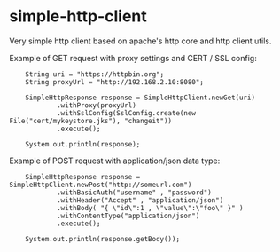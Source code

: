 # simple-http-client
Very simple http client based on apache's http core and http client utils.

Example of GET request with proxy settings and CERT / SSL config:

        String uri = "https://httpbin.org";
        String proxyUrl = "http://192.168.2.10:8080";

        SimpleHttpResponse response = SimpleHttpClient.newGet(uri)
                .withProxy(proxyUrl)
                .withSslConfig(SslConfig.create(new File("cert/mykeystore.jks"), "changeit"))
                .execute();

        System.out.println(response);

Example of POST request with application/json data type:

        SimpleHttpResponse response = SimpleHttpClient.newPost("http://someurl.com")
                .withBasicAuth("username" , "password")
                .withHeader("Accept" , "application/json")
                .withBody( "{ \"id\":1 , \"value\":\"foo\" }" )
                .withContentType("application/json")
                .execute();

        System.out.println(response.getBody());
